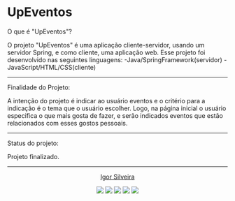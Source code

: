 # UpEventos
O que é "UpEventos"?

O projeto "UpEventos" é uma aplicação cliente-servidor, usando um servidor Spring, e como cliente, uma aplicação web. Esse projeto foi desenvolvido nas seguintes linguagens: 
-Java/SpringFramework(servidor)
-JavaScript/HTML/CSS(cliente)

******************
Finalidade do Projeto:

A intenção do projeto é indicar ao usuário eventos e o critério para a indicação é o tema que o usuário escolher. Logo, na página inicial o usuário especifica o que mais gosta de fazer, e serão indicados eventos que estão relacionados com esses gostos pessoais.

******************
Status do projeto:

Projeto finalizado.

******************
<p align="center"><a href="https://github.com/igorzs" target="_blank">Igor Silveira</a></p>
<p align="center">
<a href="https://www.linkedin.com/in/igor-zollim/" target="_blank"><img src="https://img.shields.io/badge/-Igor%20Silveira-2978b5?style=flat-square&logo=Linkedin&logoColor=white&link=https://www.linkedin.com/in/igor-zollim/"/></a>
<a href="mailto:igorzollimsilveira@gmail.com"><img src="https://img.shields.io/badge/-igorzollimsilveira@gmail.com-2978b5?style=flat-square&logo=Gmail&logoColor=white&link=mailto:igorzollimsilveira@gmail.com"/></a>
<a href="https://www.facebook.com/igor.zollim/"><img src="https://img.shields.io/badge/-Facebook-2978b5?style=flat-square&logo=Facebook&logoColor=white&link=https://www.facebook.com/igor.zollim/"/></a>
<a href="https://www.instagram.com/igor.zollim/"><img src="https://img.shields.io/badge/-Instagram-2978b5?style=flat-square&logo=Instagram&logoColor=white&link=https://www.instagram.com/igor.zollim/"/></a>
<a href="https://igorzs.github.io/portfolio/"><img src="https://img.shields.io/badge/-Acessar%20Portfolio-2978b5?style=flat-square&logo=github&logoColor=white&link=https://igorzs.github.io/portfolio/"/></a>
</p>